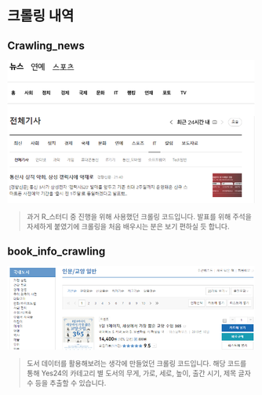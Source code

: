 # 크롤링 내역

## Crawling_news

![](\\image\\image2.png)

> 과거 R_스터디 중 진행을 위해 사용했던 크롤링 코드입니다. 발표를 위해 주석을 자세하게 붙였기에 크롤링을 처음 배우시는 분은 보기 편하실 듯 합니다.


## book_info_crawling

![](\\image\\image1.png)

> 도서 데이터를 활용해보려는 생각에 만들었던 크롤링 코드입니다. 해당 코드를 통해 Yes24의 카테고리 별 도서의 무게, 가로, 세로, 높이, 출간 시기, 제목 글자 수 등을 추출할 수 있습니다.